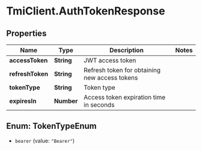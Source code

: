 # TmiClient.AuthTokenResponse

## Properties
Name | Type | Description | Notes
------------ | ------------- | ------------- | -------------
**accessToken** | **String** | JWT access token | 
**refreshToken** | **String** | Refresh token for obtaining new access tokens | 
**tokenType** | **String** | Token type | 
**expiresIn** | **Number** | Access token expiration time in seconds | 

<a name="TokenTypeEnum"></a>
## Enum: TokenTypeEnum

* `bearer` (value: `"Bearer"`)

